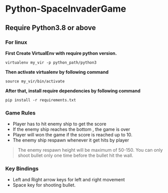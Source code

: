 # Python-SpaceInvaderGame

## Require Python3.8 or above

### For linux

**First Create VirtualEnv with require python version.**

```
virtualenv my_vir -p python_path/python3
```

**Then activate virtualenv by following command**

```
source my_vir/bin/activate
```

**After that, install require dependencies by following command**

```
pip install -r requirements.txt
```
### Game Rules
* Player has to hit enemy ship to get the score
* If the enemy ship reaches  the bottom , the game is over
* Player will won the game if the score is reached up to 10.
* The enemy ship respawn whenever it get hits by player

> The enemy respawn height will be maximum of 50-150.
> You can only shoot bullet only one time before the bullet hit the wall.

### Key Bindings
* Left and Right arrow keys for left and right movement
* Space key for shooting bullet.

